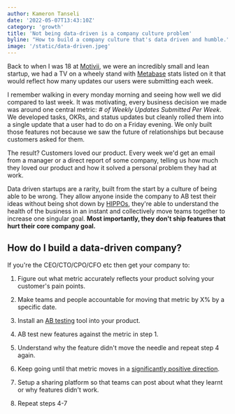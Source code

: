 ```yaml
---
author: Kameron Tanseli
date: '2022-05-07T13:43:10Z'
category: 'growth'
title: 'Not being data-driven is a company culture problem'
byline: "How to build a company culture that's data driven and humble."
image: '/static/data-driven.jpeg'
---
```


Back to when I was 18 at [Motivii](https://motivii.com/), we were an incredibly small and lean startup, we had a TV on a wheely stand with [Metabase](https://www.metabase.com/) stats listed on it that would reflect how many updates our users were submitting each week. 

I remember walking in every monday morning and seeing how well we did compared to last week. It was motivating, every business decision we made was around one central metric: _# of Weekly Updates Submitted Per Week_. We developed tasks, OKRs, and status updates but cleanly rolled them into a single update that a user had to do on a Friday evening. We only built those features not because we saw the future of relationships but because customers asked for them.

The result? Customers loved our product. Every week we'd get an email from a manager or a direct report of some company, telling us how much they loved our product and how it solved a personal problem they had at work.

Data driven startups are a rarity, built from the start by a culture of being able to be wrong. They allow anyone inside the company to AB test their ideas without being shot down by [HIPPOs](https://exp-platform.com/hippo/), they're able to understand the health of the business in an instant and collectively move teams together to increase one singular goal. **Most importantly, they don't ship features that hurt their core company goal.**

## How do I build a data-driven company?

If you're the CEO/CTO/CPO/CFO etc then get your company to:

1. Figure out what metric accurately reflects your product solving your customer's pain points.

2. Make teams and people accountable for moving that metric by X% by a specific date.

3. Install an [AB testing](https://www.statsig.com/) tool into your product.

4. AB test new features against the metric in step 1.

5. Understand why the feature didn't move the needle and repeat step 4 again.

6. Keep going until that metric moves in a [significantly positive direction](https://www.dynamicyield.com/lesson/bayesian-testing/).

7. Setup a sharing platform so that teams can post about what they learnt or why features didn't work.

8. Repeat steps 4-7